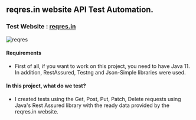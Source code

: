 ## reqres.in website API Test Automation.

### Test Website : [reqres.in](https://reqres.in/ "reqres.in")


![reqres](https://user-images.githubusercontent.com/37777649/160825060-0190607a-9dc7-482f-a85e-a62e292402bf.png)

#### Requirements 

* First of all, if you want to work on this project, you need to have Java 11. In addition, RestAssured, Testng and Json-Simple libraries were used.

#### In this project, what do we test?

* I created tests using the Get, Post, Put, Patch, Delete requests using Java's Rest Assured library with the ready data provided by the reqres.in website. 

